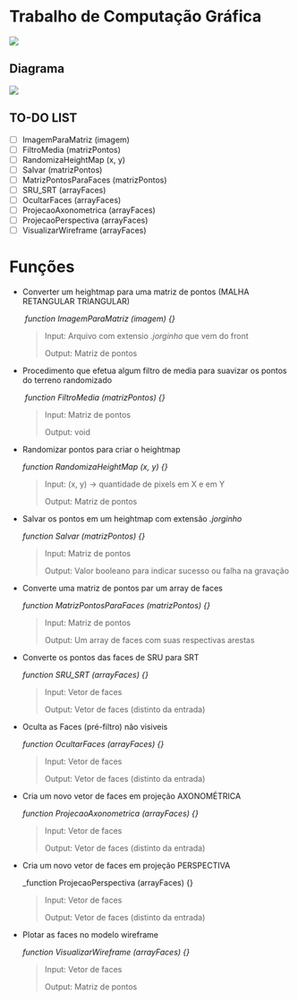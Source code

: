 # Trabalho de Computação Gráfica

![]( https://drive.google.com/uc?export=view&id=1nPhI1KINbArF_cTdJWRvmQapi0p7nqiI)

## Diagrama
![]( https://drive.google.com/uc?export=view&id=1HRiYhzkI1L5ObAVb9yjIYrA6eEc0f_IY)



## TO-DO LIST

- [ ] ImagemParaMatriz (imagem)
- [ ] FiltroMedia (matrizPontos)
- [ ] RandomizaHeightMap (x, y)
- [ ] Salvar (matrizPontos)
- [ ] MatrizPontosParaFaces (matrizPontos)
- [ ] SRU_SRT (arrayFaces)
- [ ] OcultarFaces (arrayFaces)
- [ ] ProjecaoAxonometrica (arrayFaces) 
- [ ] ProjecaoPerspectiva (arrayFaces)
- [ ] VisualizarWireframe (arrayFaces)

# Funções 

* Converter um heightmap para uma matriz de pontos (MALHA RETANGULAR TRIANGULAR)

  ​	_function ImagemParaMatriz (imagem) {}_ 

  > Input: Arquivo com extensio _.jorginho_ que vem do front
  >
  > Output: Matriz de pontos

  

* Procedimento que efetua algum filtro de media para suavizar os pontos do terreno randomizado

  ​	_function FiltroMedia (matrizPontos) {}_ 

  > Input: Matriz de pontos
  >
  > Output: void

* Randomizar pontos para criar o heightmap

  _function RandomizaHeightMap (x, y) {}_ 

  > Input: (x, y) -> quantidade de pixels em X e em Y
  >
  > Output: Matriz de pontos

* Salvar os pontos em um heightmap com extensão _.jorginho_ 

  _function Salvar (matrizPontos) {}_ 

  > Input: Matriz de pontos
  >
  > Output: Valor booleano para indicar sucesso ou falha na gravação

* Converte uma matriz de pontos par um array de faces

  _function MatrizPontosParaFaces (matrizPontos) {}_ 

  > Input: Matriz de pontos
  >
  > Output: Um array de faces com suas respectivas arestas

* Converte os pontos das faces de SRU para SRT

  _function SRU_SRT (arrayFaces) {}_ 

  > Input: Vetor de faces
  >
  > Output:  Vetor de faces (distinto da entrada)

* Oculta as Faces (pré-filtro) não visiveis

  _function OcultarFaces (arrayFaces) {}_ 

  > Input: Vetor de faces
  >
  > Output: Vetor de faces (distinto da entrada)

* Cria um novo vetor de faces em projeção AXONOMÉTRICA 

  _function ProjecaoAxonometrica (arrayFaces) {}_ 

  > Input: Vetor de faces
  >
  > Output: Vetor de faces (distinto da entrada)

* Cria um novo vetor de faces em projeção PERSPECTIVA

  _function ProjecaoPerspectiva (arrayFaces) {}

  > Input: Vetor de faces
  >
  > Output: Vetor de faces (distinto da entrada)

* Plotar as faces no modelo wireframe

  _function VisualizarWireframe (arrayFaces) {}_ 

  > Input: Vetor de faces
  >
  > Output: Matriz de pontos

